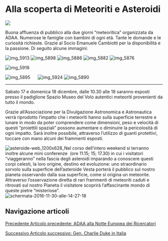 Alla scoperta di Meteoriti e Asteroidi
======================================

![](https://www.adaa.it/wp/wp-content/uploads/2016/11/ASTEROID-IMPACT-facebook.jpg)

Buona affluenza di pubblico alla due giorni “meteoritica” organizzata da ADAA. Numerose le famiglie con bambini di ogni età. Tante le domande e le curiosità richieste. Grazie al Socio Emanuele Cambiotti per la disponibilità e la passione. Di seguito alcune immagini:

![img_5913](https://www.adaa.it/wp/wp-content/uploads/2016/11/IMG_5913-e1482164219214-150x150.jpg) ![img_5898](https://www.adaa.it/wp/wp-content/uploads/2016/11/IMG_5898-e1482164235325-150x150.jpg) ![img_5886](https://www.adaa.it/wp/wp-content/uploads/2016/11/IMG_5886-e1482164258951-150x150.jpg) ![img_5882](https://www.adaa.it/wp/wp-content/uploads/2016/11/IMG_5882-e1482164272437-150x150.jpg) ![img_5876](https://www.adaa.it/wp/wp-content/uploads/2016/11/IMG_5876-e1482164287197-150x150.jpg)

![img_5918](https://www.adaa.it/wp/wp-content/uploads/2016/11/IMG_5918-150x150.jpg)

![img_5895](https://www.adaa.it/wp/wp-content/uploads/2016/11/IMG_5895-150x150.jpg)      ![img_5924](https://www.adaa.it/wp/wp-content/uploads/2016/11/IMG_5924-150x150.jpg) ![img_5890](https://www.adaa.it/wp/wp-content/uploads/2016/11/IMG_5890-150x150.jpg)

* * *

Sabato 17 e domenica 18 dicembre, dalle 10.30 alle 18 saranno esposti presso il padiglione Spazio Museo del Volo autentici meteoriti provenienti da tutto il mondo.

Grazie all’Associazione per la Divulgazione Astronomica e Astronautica verrà riprodotto l’impatto che i meteoriti hanno sulla superficie terrestre e lunare in modo da poter comprendere come dimensioni, peso e velocità di questi “proiettili spaziali” possono aumentare o diminuire la pericolosità di ogni impatto. Sarà inoltre possibile, attraverso l’utilizzo di guanti protettivi, toccare con mano alcuni dei frammenti esposti.

![asteroide-web_1200x628_](https://www.adaa.it/wp/wp-content/uploads/2016/11/asteroide-web_1200x628_.jpg)Nel corso dell’intero weekend si terranno inoltre alcune mini conferenze  (ore 11.15; 15; 17.30) in cui i visitatori “viaggeranno” nella fascia degli asteroidi imparando a conoscere questi corpi celesti, la loro origine, destino ed evoluzione: uno straordinario sorvolo sulla superficie dell’asteroide Vesta porterà il pubblico sul nostro pianeta osservando dalla sua superficie, come si origina un meteorite. Attraverso l’osservazione diretta di rari frammenti di meteoriti caduti e ritrovati sul nostro Pianeta il visitatore scoprirà l’affascinante mondo di queste pietre “misteriose”.  
![schermata-2016-11-30-alle-14-27-18](https://www.adaa.it/wp/wp-content/uploads/2016/11/Schermata-2016-11-30-alle-14.27.18-300x234.png)

Navigazione articoli
--------------------

[Precedente Articolo precedente: ADAA alla Notte Europea dei Ricercatori](https://www.adaa.it/2016/09/21/notte-europea-dei-ricercatori/)

[Successivo Articolo successivo: Gen. Charlie Duke in Italia](https://www.adaa.it/2017/01/17/29-e-30-aprile-2017-charlie-duke-apollo-16/)